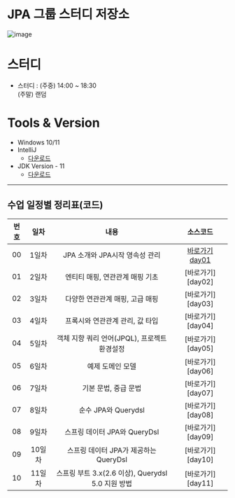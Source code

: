 # JPA 그룹 스터디 저장소

![image](https://github.com/LeeBG/JPA_Reapeat/assets/44068819/55239c0b-31fa-4ecc-8e49-188139a547b5)


# 스터디

- 스터디 : (주중) 14:00 ~ 18:30
  <br/> (주말) 랜덤

# Tools & Version

- Windows 10/11
- IntelliJ
  - [다운로드](https://www.jetbrains.com/ko-kr/idea/)
- JDK Version - 11
  - [다운로드](https://www.oracle.com/kr/java/technologies/javase/jdk11-archive-downloads.html)

---

## 수업 일정별 정리표(코드)

| 번호 |  일차  |          내용          |     소스코드      |
| :--: | :----: | :--------------------: | :---------------: |
|  00  | 1일차  |   JPA 소개와 JPA시작 영속성 관리      | [바로가기 day01](https://github.com/choiyuran/Study_JPA/tree/main/datajpa) |
|  01  | 2일차  |    엔티티 매핑, 연관관계 매핑 기초    | [바로가기][day02] |
|  02  | 3일차  |  다양한 연관관계 매핑, 고급 매핑      | [바로가기][day03] |
|  03  | 4일차  |  프록시와 연관관계 관리, 값 타입      | [바로가기][day04] |
|  04  | 5일차  |  객체 지향 쿼리 언어(JPQL), 프로젝트 환경설정 | [바로가기][day05] |
|  05  | 6일차  |  예제 도메인 모델                    | [바로가기][day06] |
|  06  | 7일차  |  기본 문법, 중급 문법                | [바로가기][day07] |
|  07  | 8일차  |  순수 JPA와 Querydsl                | [바로가기][day08] |
|  08  | 9일차  |  스프링 데이터 JPA와 QueryDsl        | [바로가기][day09] |
|  09  | 10일차 |  스프링 데이터 JPA가 제공하는 QueryDsl  | [바로가기][day10] |
|  10  | 11일차 |  스프링 부트 3.x(2.6 이상), Querydsl 5.0 지원 방법   | [바로가기][day11] |



